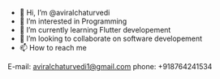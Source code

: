 - 👋 Hi, I’m @aviralchaturvedi
- 👀 I’m interested in Programming
- 🌱 I’m currently learning Flutter developement
- 💞️ I’m looking to collaborate on software developement
- 📫 How to reach me 

E-mail: aviralchaturvedi1@gmail.com
phone:  +918764241534


<!---
aviralchaturvedi/aviralchaturvedi is a ✨ special ✨ repository because its `README.md` (this file) appears on your GitHub profile.
You can click the Preview link to take a look at your changes.
--->
